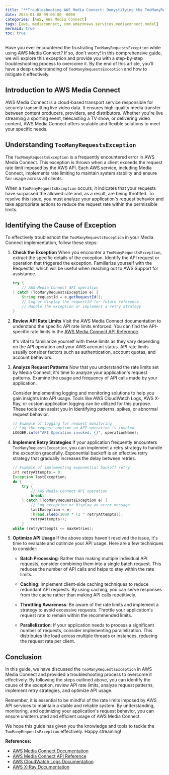 ```yaml
---
title: "**Troubleshooting AWS Media Connect: Demystifying the TooManyRequestsException Exception**"
date: 2024-01-08 09:00:00 -0000
categories: [AWS, AWS Media Connect]
tags: [aws, mediaconnect, com.amazonaws.services.mediaconnect.model]
mermaid: true
toc: true
---
```



Have you ever encountered the frustrating `TooManyRequestsException` while using AWS Media Connect? If so, don't worry! In this comprehensive guide, we will explore this exception and provide you with a step-by-step troubleshooting process to overcome it. By the end of this article, you'll have a deep understanding of `TooManyRequestsException` and how to mitigate it effectively.


## Introduction to AWS Media Connect

AWS Media Connect is a cloud-based transport service responsible for securely transmitting live video data. It ensures high-quality media transfer between content producers, providers, and distributors. Whether you're live streaming a sporting event, telecasting a TV show, or delivering video content, AWS Media Connect offers scalable and flexible solutions to meet your specific needs.


## Understanding `TooManyRequestsException`

The `TooManyRequestsException` is a frequently encountered error in AWS Media Connect. This exception is thrown when a client exceeds the request rate limit imposed by the AWS API. Each AWS service, including Media Connect, implements rate limiting to maintain system stability and ensure fair usage across all clients.

When a `TooManyRequestsException` occurs, it indicates that your requests have surpassed the allowed rate and, as a result, are being throttled. To resolve this issue, you must analyze your application's request behavior and take appropriate actions to reduce the request rate within the permissible limits.


## Identifying the Cause of Exception

To effectively troubleshoot the `TooManyRequestsException` in your Media Connect implementation, follow these steps:

1. **Check the Exception**
   When you encounter a `TooManyRequestsException`, extract the specific details of the exception. Identify the API request or operation that triggered the exception. Familiarize yourself with the RequestId, which will be useful when reaching out to AWS Support for assistance.

   ```java
   try {
       // AWS Media Connect API operation
   } catch (TooManyRequestsException e) {
       String requestId = e.getRequestId();
       // Log or display the requestId for future reference
       // Handle the exception or implement a retry strategy
   }
   ```

2. **Review API Rate Limits**
   Visit the AWS Media Connect documentation to understand the specific API rate limits enforced. You can find the API-specific rate limits in the [AWS Media Connect API Reference](https://docs.aws.amazon.com/MediaConnect/latest/APIReference/ratelimits.html).

   It's vital to familiarize yourself with these limits as they vary depending on the API operation and your AWS account status. API rate limits usually consider factors such as authentication, account quotas, and account behaviors.

3. **Analyze Request Patterns**
   Now that you understand the rate limits set by Media Connect, it's time to analyze your application's request patterns. Examine the usage and frequency of API calls made by your application. 

   Consider implementing logging and monitoring solutions to help you gain insights into API usage. Tools like AWS CloudWatch Logs, AWS X-Ray, or custom application logging can be utilized for this purpose. These tools can assist you in identifying patterns, spikes, or abnormal request behavior.

   ```java
   // Example of logging for request monitoring
   // Log the request anytime an API operation is invoked
   LOGGER.info("API Operation invoked: {}", operationName);
   ```

4. **Implement Retry Strategies**
   If your application frequently encounters `TooManyRequestsException`, you can implement a retry strategy to handle the exception gracefully. Exponential backoff is an effective retry strategy that gradually increases the delay between retries.

   ```java
   // Example of implementing exponential backoff retry
   int retryAttempts = 0;
   Exception lastException;
   do {
       try {
           // AWS Media Connect API operation
           break;
       } catch (TooManyRequestsException e) {
           // Log exception or display an error message
           lastException = e;
           Thread.sleep(1000 * (2 ^ retryAttempts));
           retryAttempts++;
       }
   while (retryAttempts <= maxRetries);
   ```

5. **Optimize API Usage**
   If the above steps haven't resolved the issue, it's time to evaluate and optimize your API usage. Here are a few techniques to consider:

   - **Batch Processing**: Rather than making multiple individual API requests, consider combining them into a single batch request. This reduces the number of API calls and helps to stay within the rate limits.
   
   - **Caching**: Implement client-side caching techniques to reduce redundant API requests. By using caching, you can serve responses from the cache rather than making API calls repetitively.
   
   - **Throttling Awareness**: Be aware of the rate limits and implement a strategy to avoid excessive requests. Throttle your application's request rate to remain within the recommended limits.
   
   - **Parallelization**: If your application needs to process a significant number of requests, consider implementing parallelization. This distributes the load across multiple threads or instances, reducing the request rate per client.


## Conclusion

In this guide, we have discussed the `TooManyRequestsException` in AWS Media Connect and provided a troubleshooting process to overcome it effectively. By following the steps outlined above, you can identify the cause of the exception, review API rate limits, analyze request patterns, implement retry strategies, and optimize API usage.

Remember, it is essential to be mindful of the rate limits imposed by AWS API services to maintain a stable and reliable system. By understanding, monitoring, and optimizing your application's request behavior, you can ensure uninterrupted and efficient usage of AWS Media Connect.

We hope this guide has given you the knowledge and tools to tackle the `TooManyRequestsException` effectively. Happy streaming!

**References:**
- [AWS Media Connect Documentation](https://docs.aws.amazon.com/MediaConnect/latest/ug/what-is.html)
- [AWS Media Connect API Reference](https://docs.aws.amazon.com/MediaConnect/latest/APIReference/)
- [AWS CloudWatch Logs Documentation](https://docs.aws.amazon.com/AmazonCloudWatch/latest/logs/WhatIsCloudWatchLogs.html)
- [AWS X-Ray Documentation](https://docs.aws.amazon.com/xray/latest/devguide/xray-guide.pdf)